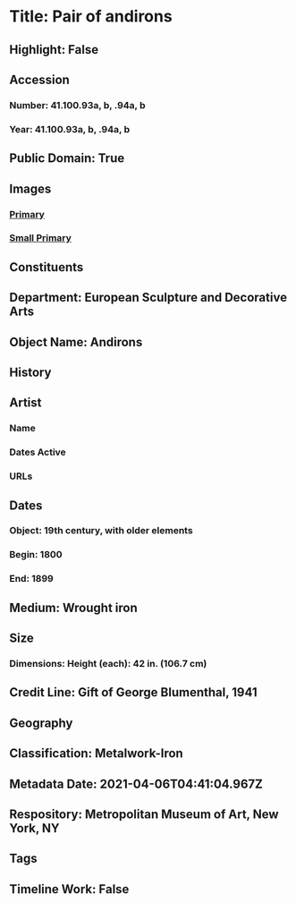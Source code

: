 # Title: Pair of andirons
## Highlight: False
## Accession
### Number: 41.100.93a, b, .94a, b
### Year: 41.100.93a, b, .94a, b
## Public Domain: True
## Images
### [Primary](https://images.metmuseum.org/CRDImages/es/original/124871.jpg)
### [Small Primary](https://images.metmuseum.org/CRDImages/es/web-large/124871.jpg)
## Constituents
## Department: European Sculpture and Decorative Arts
## Object Name: Andirons
## History
## Artist
### Name
### Dates Active
### URLs
## Dates
### Object: 19th century, with older elements
### Begin: 1800
### End: 1899
## Medium: Wrought iron
## Size
### Dimensions: Height (each): 42 in. (106.7 cm)
## Credit Line: Gift of George Blumenthal, 1941
## Geography
## Classification: Metalwork-Iron
## Metadata Date: 2021-04-06T04:41:04.967Z
## Respository: Metropolitan Museum of Art, New York, NY
## Tags
## Timeline Work: False